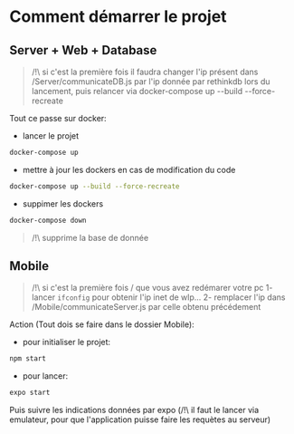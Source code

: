 # Comment démarrer le projet

## Server + Web + Database

> /!\ si c'est la première fois il faudra changer l'ip présent dans /Server/communicateDB.js par l'ip donnée par rethinkdb lors du lancement, puis relancer via docker-compose up --build --force-recreate

Tout ce passe sur docker:
- lancer le projet
```sh
docker-compose up
```

- mettre à jour les dockers en cas de modification du code
```sh
docker-compose up --build --force-recreate
```

- suppimer les dockers
```sh
docker-compose down
```
> /!\ supprime la base de donnée

## Mobile

> /!\ si c'est la première fois / que vous avez redémarer votre pc
1- lancer `ifconfig` pour obtenir l'ip inet de wlp...
2- remplacer l'ip dans /Mobile/communicateServer.js par celle obtenu précédement

Action (Tout dois se faire dans le dossier Mobile):
- pour initialiser le projet:
```sh
npm start
```

- pour lancer:
```sh
expo start
```
Puis suivre les indications données par expo (/!\ il faut le lancer via emulateur, pour que l'application puisse faire les requètes au serveur)